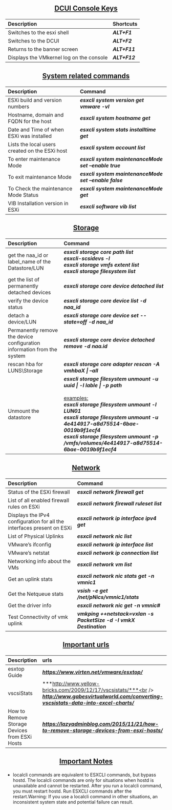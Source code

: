 ## <p align="center"><ins>DCUI Console Keys</ins></p>
<div align="center">

| Description | Shortcuts|
| :--- | :--- |
| Switches to the esxi shell| ***ALT+F1***|
| Switches to the DCUI| ***ALT+F2***|
| Returns to the banner screen| ***ALT+F11***|
| Displays the VMkernel log on the console| ***ALT+F12***|


## <p align="center"><ins>System related commands</ins></p>

| Description | Command |
| :--- | :--- |
| ESXi build and version numbers | ***esxcli system version get*** <br /> ***vmware -vl*** |
| Hostname, domain and FQDN for the host | ***esxcli system hostname get*** |
| Date and Time of when ESXi was installed | ***esxcli system stats installtime get*** |
| Lists the local users created on the ESXi host | ***esxcli system account list*** |
| To enter maintenance Mode | ***esxcli system maintenanceMode set –enable true*** |
| To exit maintenance Mode | ***esxcli system maintenanceMode set –enable false*** |
| To Check the maintenance Mode Status | ***esxcli system maintenanceMode get*** |
| VIB Installation version in ESXi  | ***esxcli software vib list*** |


## <p align="center"><ins>Storage</ins></p>

| Description | Command |
| :--- | :--- |
| get the naa_id or label_name of the Datastore/LUN | ***esxcli storage core path list***<br /> ***esxcli-scsidevs -l*** <br /> ***esxcli storage vmfs extent list*** <br/>***esxcli storage filesystem list***|
| get the list of permanently detached devices | ***esxcli storage core device detached list*** |
| verify the device status | ***esxcli storage core device list -d <NAA ID>naa_id***|
| detach a device/LUN | ***esxcli storage core device set --state=off -d naa_id*** |
| Permanently remove the device configuration <br/>information from the system | ***esxcli storage core device detached remove -d naa.id***|
| rescan hba for LUNS\Storage | ***esxcli storage core adapter rescan -A vmhbaX \| –all*** |
| Unmount the datastore | ***esxcli storage filesystem unmount -u uuid \| -l lable \| -p path***<br/><br/> <ins>examples:</ins> <br/> ***esxcli storage filesystem unmount -l LUN01*** <br/> ***esxcli storage filesystem unmount -u 4e414917-a8d75514-6bae-0019b9f1ecf4*** <br/> ***esxcli storage filesystem unmount -p /vmfs/volumes/4e414917-a8d75514-6bae-0019b9f1ecf4***|

## <p align="center"><ins>Network</ins></p>

| Description | Command |
| :--- | :--- |
| Status of the ESXi firewall | ***esxcli network firewall get*** |
| List of all enabled firewall rules on ESXi | ***esxcli network firewall ruleset list*** |
| Displays the IPv4 configuration for all the interfaces present on ESXi | ***esxcli network ip interface ipv4 get*** |
| List of Physical Uplinks | ***esxcli network nic list*** |
| VMware’s ifconfig | ***esxcli network ip interface list*** |
| VMware’s netstat | ***esxcli network ip connection list*** |
| Networking info about the VMs | ***esxcli network vm list*** |
| Get an uplink stats | ***esxcli network nic stats get -n vmnic1*** |
| Get the Netqueue stats | ***vsish -e get /net/pNics/vmnic1/stats*** |
| Get the driver info | ***esxcli network nic get -n vmnic#*** |
| Test Connectivity of vmk uplink | ***vmkping ++netstack=vxlan -s PacketSize -d -I vmkX Destination*** |

## <p align="center"><ins>Important urls</ins></p>

| Description | urls|
| :--- | :--- |
| esxtop Guide | ***https://www.virten.net/vmware/esxtop/*** |
| vscsiStats   | ***http://www.yellow-bricks.com/2009/12/17/vscsistats/***<br /> ***http://www.gabesvirtualworld.com/converting-vscsistats-data-into-excel-charts/***|
|How to Remove Storage Devices from ESXi Hosts|***https://lazyadminblog.com/2015/11/21/how-to-remove-storage-devices-from-esxi-hosts/***|
 
</div>

## <p align="center"><ins>Important Notes</ins></p>
- localcli commands are equivalent to ESXCLI commands, but bypass hostd. The localcli commands are only for situations when hostd is unavailable and cannot be restarted. After you run a localcli command, you must restart hostd. Run ESXCLI commands after the restart.Warning: If you use a localcli command in other situations, an inconsistent system state and potential failure can result.